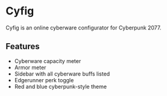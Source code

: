 # Cyfig
Cyfig is an online cyberware configurator for Cyberpunk 2077.

## Features
- Cyberware capacity meter
- Armor meter
- Sidebar with all cyberware buffs listed
- Edgerunner perk toggle
- Red and blue cyberpunk-style theme
